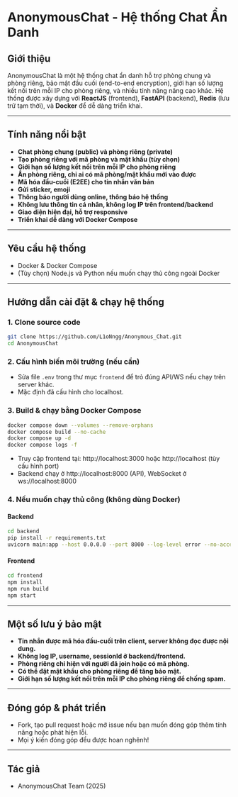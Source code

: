 # AnonymousChat - Hệ thống Chat Ẩn Danh

## Giới thiệu

AnonymousChat là một hệ thống chat ẩn danh hỗ trợ phòng chung và phòng riêng, bảo mật đầu cuối (end-to-end encryption), giới hạn số lượng kết nối trên mỗi IP cho phòng riêng, và nhiều tính năng nâng cao khác. Hệ thống được xây dựng với **ReactJS** (frontend), **FastAPI** (backend), **Redis** (lưu trữ tạm thời), và **Docker** để dễ dàng triển khai.

---

## Tính năng nổi bật

- **Chat phòng chung (public) và phòng riêng (private)**
- **Tạo phòng riêng với mã phòng và mật khẩu (tùy chọn)**
- **Giới hạn số lượng kết nối trên mỗi IP cho phòng riêng**
- **Ẩn phòng riêng, chỉ ai có mã phòng/mật khẩu mới vào được**
- **Mã hóa đầu-cuối (E2EE) cho tin nhắn văn bản**
- **Gửi sticker, emoji**
- **Thông báo người dùng online, thông báo hệ thống**
- **Không lưu thông tin cá nhân, không log IP trên frontend/backend**
- **Giao diện hiện đại, hỗ trợ responsive**
- **Triển khai dễ dàng với Docker Compose**

---

## Yêu cầu hệ thống

- Docker & Docker Compose
- (Tùy chọn) Node.js và Python nếu muốn chạy thủ công ngoài Docker

---

## Hướng dẫn cài đặt & chạy hệ thống

### 1. Clone source code

```bash
git clone https://github.com/L1oNngg/Anonymous_Chat.git
cd AnonymousChat
```

### 2. Cấu hình biến môi trường (nếu cần)

- Sửa file `.env` trong thư mục `frontend` để trỏ đúng API/WS nếu chạy trên server khác.
- Mặc định đã cấu hình cho localhost.

### 3. Build & chạy bằng Docker Compose

```bash
docker compose down --volumes --remove-orphans
docker compose build --no-cache
docker compose up -d
docker compose logs -f
```

- Truy cập frontend tại: http://localhost:3000 hoặc http://localhost (tùy cấu hình port)
- Backend chạy ở http://localhost:8000 (API), WebSocket ở ws://localhost:8000

### 4. Nếu muốn chạy thủ công (không dùng Docker)

#### Backend

```bash
cd backend
pip install -r requirements.txt
uvicorn main:app --host 0.0.0.0 --port 8000 --log-level error --no-access-log
```

#### Frontend

```bash
cd frontend
npm install
npm run build
npm start
```

---

## Một số lưu ý bảo mật

- **Tin nhắn được mã hóa đầu-cuối trên client, server không đọc được nội dung.**
- **Không log IP, username, sessionId ở backend/frontend.**
- **Phòng riêng chỉ hiện với người đã join hoặc có mã phòng.**
- **Có thể đặt mật khẩu cho phòng riêng để tăng bảo mật.**
- **Giới hạn số lượng kết nối trên mỗi IP cho phòng riêng để chống spam.**

---

## Đóng góp & phát triển

- Fork, tạo pull request hoặc mở issue nếu bạn muốn đóng góp thêm tính năng hoặc phát hiện lỗi.
- Mọi ý kiến đóng góp đều được hoan nghênh!

---

## Tác giả

- AnonymousChat Team (2025)
